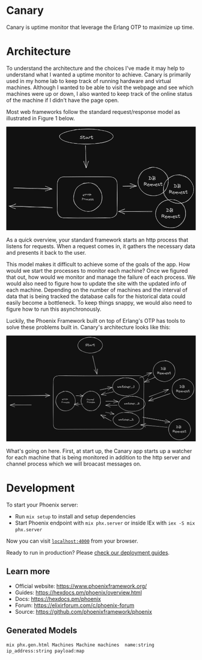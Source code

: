 # Canary

Canary is uptime monitor that leverage the Erlang OTP to maximize up time.  

# Architecture

To understand the architecture and the choices I've made it may help to understand what I wanted a uptime monitor to achieve. Canary is primarily used in my home lab to keep track of running hardware and virtual machines. Although I wanted to be able to visit the webpage and see which machines were up or down, I also wanted to keep track of the online status of the machine if I didn't have the page open. 

Most web frameworks follow the standard request/response model as illustrated in Figure 1 below.

![Standard HTTP request/response model](canary_architecture_std.png "Figure 1")


As a quick overview, your standard framework starts an http process that listens for requests. When a request comes in, it gathers the necessary data and presents it back to the user. 

This model makes it difficult to achieve some of the goals of the app. How would we start the processes to monitor each machine? Once we figured that out, how would we monitor and manage the failure of each process. We would also need to figure how to update the site with the updated info of each machine. Depending on the number of machines and the interval of data that is being tracked the database calls for the historical data could easily become a bottleneck. To keep things snappy, we would also need to figure how to run this asynchronously.

Luckily, the Phoenix Framework built on top of Erlang's OTP has tools to solve these problems built in. Canary's architecture looks like this:


![Canary Architecture](canary_architecture_phx.png "Figure 2")

What's going on here. First, at start up, the Canary app starts up a watcher for each machine that is being monitored in addition to the http server and channel process which we will broacast messages on.

# Development

To start your Phoenix server:

  * Run `mix setup` to install and setup dependencies
  * Start Phoenix endpoint with `mix phx.server` or inside IEx with `iex -S mix phx.server`

Now you can visit [`localhost:4000`](http://localhost:4000) from your browser.

Ready to run in production? Please [check our deployment guides](https://hexdocs.pm/phoenix/deployment.html).

## Learn more

  * Official website: https://www.phoenixframework.org/
  * Guides: https://hexdocs.pm/phoenix/overview.html
  * Docs: https://hexdocs.pm/phoenix
  * Forum: https://elixirforum.com/c/phoenix-forum
  * Source: https://github.com/phoenixframework/phoenix

## Generated Models

```
mix phx.gen.html Machines Machine machines  name:string ip_address:string payload:map
```
